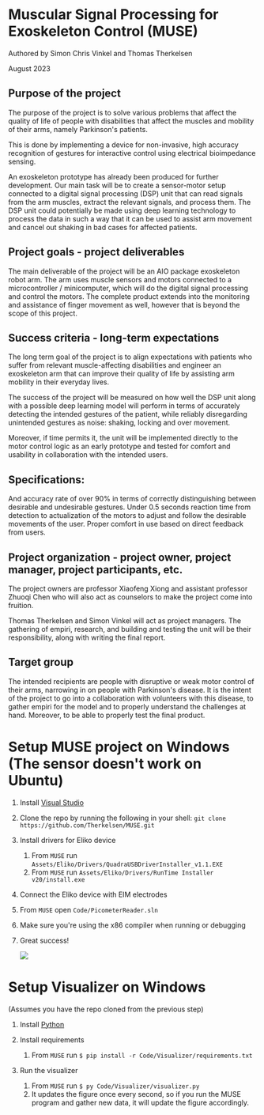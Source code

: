 # Muscular Signal Processing for Exoskeleton Control (MUSE)

Authored by Simon Chris Vinkel and Thomas Therkelsen

August 2023

## Purpose of the project

The purpose of the project is to solve various problems that affect the quality of life of people with disabilities that affect the muscles and mobility of their arms, namely Parkinson's patients.

This is done by implementing a device for non-invasive, high accuracy recognition of gestures for interactive control using electrical bioimpedance sensing.

An exoskeleton prototype has already been produced for further development. Our main task will be to create a sensor-motor setup connected to a digital signal processing (DSP) unit that can read signals from the arm muscles, extract the relevant signals, and process them. The DSP unit could potentially be made using deep learning technology to process the data in such a way that it can be used to assist arm movement and cancel out shaking in bad cases for affected patients.

## Project goals - project deliverables

The main deliverable of the project will be an AIO package exoskeleton robot arm. The arm uses muscle sensors and motors connected to a microcontroller / minicomputer, which will do the digital signal processing and control the motors. The complete product extends into the monitoring and assistance of finger movement as well, however that is beyond the scope of this project.

## Success criteria - long-term expectations

The long term goal of the project is to align expectations with patients who suffer from relevant muscle-affecting disabilities and engineer an exoskeleton arm that can improve their quality of life by assisting arm mobility in their everyday lives.

The success of the project will be measured on how well the DSP unit along with a possible deep learning model will perform in terms of accurately detecting the intended gestures of the patient, while reliably disregarding unintended gestures as noise: shaking, locking and over movement.

Moreover, if time permits it, the unit will be implemented directly to the motor control logic as an early prototype and tested for comfort and usability in collaboration with the intended users.

## Specifications:

And accuracy rate of over 90% in terms of correctly distinguishing between desirable and undesirable gestures.
Under 0.5 seconds reaction time from detection to actualization of the motors to adjust and follow the desirable movements of the user.
Proper comfort in use based on direct feedback from users.

## Project organization - project owner, project manager, project participants, etc.

The project owners are professor Xiaofeng Xiong and assistant professor Zhuoqi Chen who will also act as counselors to make the project come into fruition.

Thomas Therkelsen and Simon Vinkel will act as project managers. The gathering of empiri, research, and building and testing the unit will be their responsibility, along with writing the final report.

## Target group

The intended recipients are people with disruptive or weak motor control of their arms, narrowing in on people with Parkinson's disease. It is the intent of the project to go into a collaboration with volunteers with this disease, to gather empiri for the model and to properly understand the challenges at hand. Moreover, to be able to properly test the final product.

# Setup MUSE project on Windows (The sensor doesn't work on Ubuntu)

1. Install [Visual Studio](https://visualstudio.microsoft.com/thank-you-downloading-visual-studio/?sku=Community&channel=Release&version=VS2022&source=VSLandingPage&cid=2414&workload=dotnetwebcloud&flight=FlipMacCodeCF;35d&installerFlight=FlipMacCodeCF;35d&passive=false#dotnet)
2. Clone the repo by running the following in your shell: `git clone https://github.com/Therkelsen/MUSE.git`
3. Install drivers for Eliko device

   1. From `MUSE` run `Assets/Eliko/Drivers/QuadraUSBDriverInstaller_v1.1.EXE`
   2. From `MUSE` run `Assets/Eliko/Drivers/RunTime Installer v20/install.exe`

4. Connect the Eliko device with EIM electrodes
5. From `MUSE` open `Code/PicometerReader.sln`
6. Make sure you're using the x86 compiler when running or debugging
7. Great success!

   ![](https://th.bing.com/th/id/R.96690b2065c29c6e848b69e15c94d0a0?rik=PbCJ86cV%2bS4Gow&riu=http%3a%2f%2fdailyurbanista.com%2fwp-content%2fuploads%2f2016%2f02%2fgreat-success-gif.gif&ehk=QL3L4jXfujCmot5FczjvzdLFwJmBX%2bFG5v2lYJJPkLE%3d&risl=&pid=ImgRaw&r=0)

# Setup Visualizer on Windows

(Assumes you have the repo cloned from the previous step)

1. Install [Python](https://www.python.org/downloads/)
2. Install requirements

   1. From `MUSE` run `$ pip install -r Code/Visualizer/requirements.txt`

3. Run the visualizer

   1. From `MUSE` run `$ py Code/Visualizer/visualizer.py`
   2. It updates the figure once every second, so if you run the MUSE program and gather new data, it will update the figure accordingly.